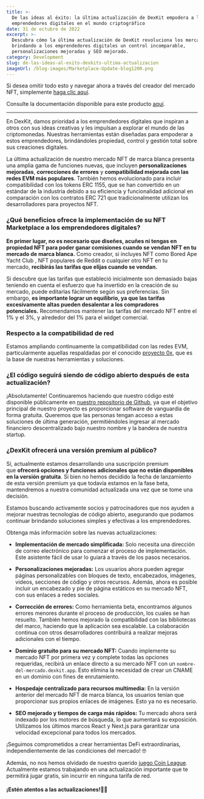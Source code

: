 ```yaml
---
title: >-
  De las ideas al éxito: la última actualización de DexKit empodera a los
  emprendedores digitales en el mundo criptográfico
date: 31 de octubre de 2022
excerpt: >-
  Descubra cómo la última actualización de DexKit revoluciona los mercados NFT,
  brindando a los emprendedores digitales un control incomparable,
  personalizaciones mejoradas y SEO mejorado.
category: Development
slug: de-las-ideas-al-exito-dexkits-ultima-actualizacion
imageUrl: /blog-images/Marketplace-Update-blog1200.png
---
```

Si desea omitir todo esto y navegar ahora a través del creador del mercado NFT, simplemente [haga clic aquí](https://whitelabel-nft.dexkit.com/admin).

Consulte la documentación disponible para este producto [aquí](https://docs.dexkit.com/defi-products/nft-marketplace/overview).

* * *

En DexKit, damos prioridad a los emprendedores digitales que inspiran a otros con sus ideas creativas y les impulsan a explorar el mundo de las criptomonedas. Nuestras herramientas están diseñadas para empoderar a estos emprendedores, brindándoles propiedad, control y gestión total sobre sus creaciones digitales.

La última actualización de nuestro mercado NFT de marca blanca presenta una amplia gama de funciones nuevas, que incluyen **personalizaciones mejoradas**, **correcciones de errores** y **compatibilidad mejorada con las redes EVM más populares**. También hemos evolucionado para incluir compatibilidad con los tokens ERC 1155, que se han convertido en un estándar de la industria debido a su eficiencia y funcionalidad adicional en comparación con los contratos ERC 721 que tradicionalmente utilizan los desarrolladores para proyectos NFT.

### ¿Qué beneficios ofrece la implementación de su NFT Marketplace a los emprendedores digitales?

**En primer lugar, no es necesario que diseñes, acuñes ni tengas en propiedad NFT para poder ganar comisiones cuando se vendan NFT en tu mercado de marca blanca.** Como creador, si incluyes NFT como Bored Ape Yacht Club , NFT populares de Reddit o cualquier otro NFT en tu mercado, **recibirás las tarifas que elijas cuando se vendan.**

Si descubre que las tarifas que estableció inicialmente son demasiado bajas teniendo en cuenta el esfuerzo que ha invertido en la creación de su mercado, puede editarlas fácilmente según sus preferencias. Sin embargo, **es importante lograr un equilibrio, ya que las tarifas excesivamente altas pueden desalentar a los compradores potenciales.** Recomendamos mantener las tarifas del mercado NFT entre el 1% y el 3%, y alrededor del 1% para el widget comercial.

### Respecto a la compatibilidad de red

Estamos ampliando continuamente la compatibilidad con las redes EVM, particularmente aquellas respaldadas por el conocido [proyecto 0x](https://0x.org/), que es la base de nuestras herramientas y soluciones.

### ¿El código seguirá siendo de código abierto después de esta actualización?

¡Absolutamente! Continuaremos haciendo que nuestro código esté disponible públicamente en [nuestro repositorio de Github](https://github.com/DexKit/open-nft-marketplace), ya que el objetivo principal de nuestro proyecto es proporcionar software de vanguardia de forma gratuita. Queremos que las personas tengan acceso a estas soluciones de última generación, permitiéndoles ingresar al mercado financiero descentralizado bajo nuestro nombre y la bandera de nuestra startup.

### ¿DexKit ofrecerá una versión premium al público?

Sí, actualmente estamos desarrollando una suscripción premium que **ofrecerá opciones y funciones adicionales que no están disponibles en la versión gratuita**. Si bien no hemos decidido la fecha de lanzamiento de esta versión premium ya que todavía estamos en la fase beta, mantendremos a nuestra comunidad actualizada una vez que se tome una decisión.

Estamos buscando activamente socios y patrocinadores que nos ayuden a mejorar nuestras tecnologías de código abierto, asegurando que podamos continuar brindando soluciones simples y efectivas a los emprendedores.

Obtenga más información sobre las nuevas actualizaciones:

* **Implementación de mercado simplificada:** Solo necesita una dirección de correo electrónico para comenzar el proceso de implementación. Este asistente fácil de usar lo guiará a través de los pasos necesarios.

* **Personalizaciones mejoradas:** Los usuarios ahora pueden agregar páginas personalizables con bloques de texto, encabezados, imágenes, videos, secciones de código y otros recursos. Además, ahora es posible incluir un encabezado y pie de página estáticos en su mercado NFT, con sus enlaces a redes sociales.

* **Corrección de errores:** Como herramienta beta, encontramos algunos errores menores durante el proceso de producción, los cuales se han resuelto. También hemos mejorado la compatibilidad con las bibliotecas del marco, haciendo que la aplicación sea escalable. La colaboración continua con otros desarrolladores contribuirá a realizar mejoras adicionales con el tiempo.

* **Dominio gratuito para su mercado NFT:** Cuando implemente su mercado NFT por primera vez y complete todas las opciones requeridas, recibirá un enlace directo a su mercado NFT con un `nombre-del-mercado.dexkit.app`. Esto elimina la necesidad de crear un CNAME en un dominio con fines de enrutamiento.

* **Hospedaje centralizado para recursos multimedia:** En la versión anterior del mercado NFT de marca blanca, los usuarios tenían que proporcionar sus propios enlaces de imágenes. Esto ya no es necesario.

* **SEO mejorado y tiempos de carga más rápidos:** Tu mercado ahora será indexado por los motores de búsqueda, lo que aumentará su exposición. Utilizamos los últimos marcos React y Next.js para garantizar una velocidad excepcional para todos los mercados.

¡Seguimos comprometidos a crear herramientas DeFi extraordinarias, independientemente de las condiciones del mercado! 🤓

Además, no nos hemos olvidado de nuestro querido [juego Coin League](https://coinleague.com/). Actualmente estamos trabajando en una actualización importante que te permitirá jugar gratis, sin incurrir en ninguna tarifa de red.

#### **¡Estén atentos a las actualizaciones!🧙‍♂️**
